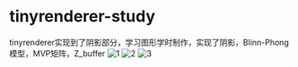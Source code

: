 # tinyrenderer-study
tinyrenderer实现到了阴影部分，学习图形学时制作，实现了阴影，Blinn-Phong模型，MVP矩阵，Z_buffer
![1](https://github.com/ChenMoil/tinyrenderer-study/assets/114843119/5f7ed680-9dea-496b-b849-d88e00cf55ce)
![2](https://github.com/ChenMoil/tinyrenderer-study/assets/114843119/14394eb8-47e6-4d96-8ab4-bb09c7fde796)
![3](https://github.com/ChenMoil/tinyrenderer-study/assets/114843119/ab01543c-5afc-4fff-a0bc-a44acd6ec478)
